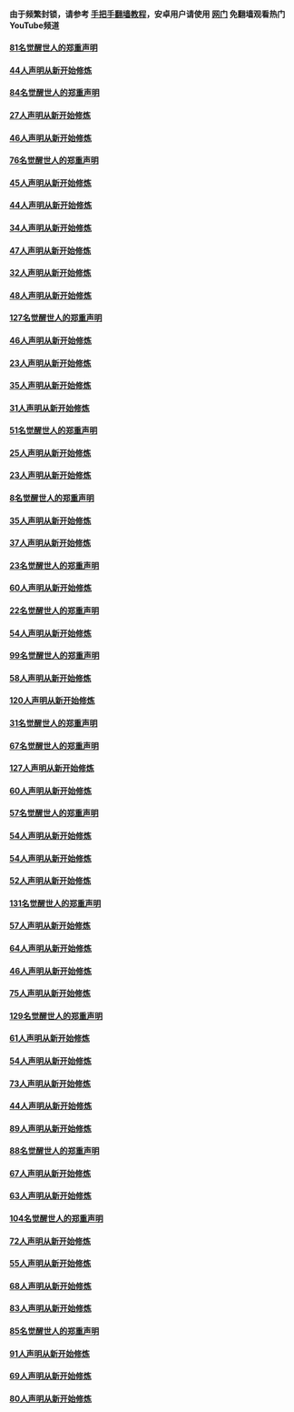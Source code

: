 #### 由于频繁封锁，请参考 [手把手翻墙教程](https://github.com/gfw-breaker/guides/wiki/)，安卓用户请使用 [网门](https://github.com/gfw-breaker/nogfw/blob/master/dl.md?t=03051700) 免翻墙观看热门YouTube频道 

#### [81名觉醒世人的郑重声明](../pages/91/421656.md?t=03051700) 

#### [44人声明从新开始修炼](../pages/91/421544.md?t=03051700) 

#### [84名觉醒世人的郑重声明](../pages/91/421543.md?t=03051700) 

#### [27人声明从新开始修炼](../pages/91/421465.md?t=03051700) 

#### [46人声明从新开始修炼](../pages/91/421454.md?t=03051700) 

#### [76名觉醒世人的郑重声明](../pages/91/421453.md?t=03051700) 

#### [45人声明从新开始修炼](../pages/91/421452.md?t=03051700) 

#### [44人声明从新开始修炼](../pages/91/421422.md?t=03051700) 

#### [34人声明从新开始修炼](../pages/91/421322.md?t=03051700) 

#### [47人声明从新开始修炼](../pages/91/421264.md?t=03051700) 

#### [32人声明从新开始修炼](../pages/91/421225.md?t=03051700) 

#### [48人声明从新开始修炼](../pages/91/421202.md?t=03051700) 

#### [127名觉醒世人的郑重声明](../pages/91/421224.md?t=03051700) 

#### [46人声明从新开始修炼](../pages/91/421203.md?t=03051700) 

#### [23人声明从新开始修炼](../pages/91/421138.md?t=03051700) 

#### [35人声明从新开始修炼](../pages/91/421122.md?t=03051700) 

#### [31人声明从新开始修炼](../pages/91/421081.md?t=03051700) 

#### [51名觉醒世人的郑重声明](../pages/91/421080.md?t=03051700) 

#### [25人声明从新开始修炼](../pages/91/421020.md?t=03051700) 

#### [23人声明从新开始修炼](../pages/91/420884.md?t=03051700) 

#### [8名觉醒世人的郑重声明](../pages/91/420883.md?t=03051700) 

#### [35人声明从新开始修炼](../pages/91/420809.md?t=03051700) 

#### [37人声明从新开始修炼](../pages/91/420766.md?t=03051700) 

#### [23名觉醒世人的郑重声明](../pages/91/420765.md?t=03051700) 

#### [60人声明从新开始修炼](../pages/91/420727.md?t=03051700) 

#### [22名觉醒世人的郑重声明](../pages/91/420726.md?t=03051700) 

#### [54人声明从新开始修炼](../pages/91/420529.md?t=03051700) 

#### [99名觉醒世人的郑重声明](../pages/91/420528.md?t=03051700) 

#### [58人声明从新开始修炼](../pages/91/420198.md?t=03051700) 

#### [120人声明从新开始修炼](../pages/91/420141.md?t=03051700) 

#### [31名觉醒世人的郑重声明](../pages/91/420197.md?t=03051700) 

#### [67名觉醒世人的郑重声明](../pages/91/420140.md?t=03051700) 

#### [127人声明从新开始修炼](../pages/91/420082.md?t=03051700) 

#### [60人声明从新开始修炼](../pages/91/420081.md?t=03051700) 

#### [57名觉醒世人的郑重声明](../pages/91/420080.md?t=03051700) 

#### [54人声明从新开始修炼](../pages/91/419533.md?t=03051700) 

#### [54人声明从新开始修炼](../pages/91/419532.md?t=03051700) 

#### [52人声明从新开始修炼](../pages/91/419531.md?t=03051700) 

#### [131名觉醒世人的郑重声明](../pages/91/419530.md?t=03051700) 

#### [57人声明从新开始修炼](../pages/91/419430.md?t=03051700) 

#### [64人声明从新开始修炼](../pages/91/419429.md?t=03051700) 

#### [46人声明从新开始修炼](../pages/91/419428.md?t=03051700) 

#### [75人声明从新开始修炼](../pages/91/419427.md?t=03051700) 

#### [129名觉醒世人的郑重声明](../pages/91/419426.md?t=03051700) 

#### [61人声明从新开始修炼](../pages/91/419198.md?t=03051700) 

#### [54人声明从新开始修炼](../pages/91/419197.md?t=03051700) 

#### [73人声明从新开始修炼](../pages/91/419196.md?t=03051700) 

#### [44人声明从新开始修炼](../pages/91/419075.md?t=03051700) 

#### [89人声明从新开始修炼](../pages/91/419074.md?t=03051700) 

#### [88名觉醒世人的郑重声明](../pages/91/419195.md?t=03051700) 

#### [67人声明从新开始修炼](../pages/91/419073.md?t=03051700) 

#### [63人声明从新开始修炼](../pages/91/419072.md?t=03051700) 

#### [104名觉醒世人的郑重声明](../pages/91/419071.md?t=03051700) 

#### [72人声明从新开始修炼](../pages/91/418902.md?t=03051700) 

#### [55人声明从新开始修炼](../pages/91/418901.md?t=03051700) 

#### [68人声明从新开始修炼](../pages/91/418900.md?t=03051700) 

#### [83人声明从新开始修炼](../pages/91/418757.md?t=03051700) 

#### [85名觉醒世人的郑重声明](../pages/91/418899.md?t=03051700) 

#### [91人声明从新开始修炼](../pages/91/418756.md?t=03051700) 

#### [69人声明从新开始修炼](../pages/91/418755.md?t=03051700) 

#### [80人声明从新开始修炼](../pages/91/418754.md?t=03051700) 

